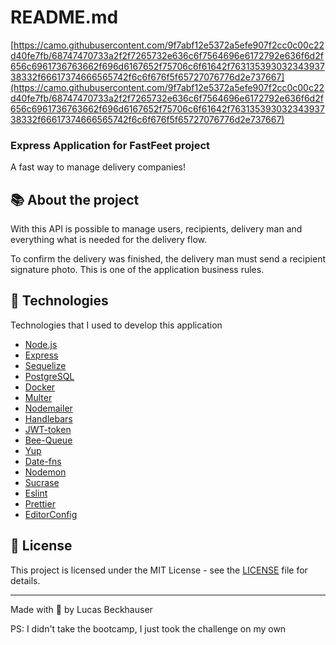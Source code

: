 # README.md

[https://camo.githubusercontent.com/9f7abf12e5372a5efe907f2cc0c00c22d40fe7fb/68747470733a2f2f7265732e636c6f7564696e6172792e636f6d2f656c6961736763662f696d6167652f75706c6f61642f76313539303234393738332f66617374666565742f6c6f676f5f65727076776d2e737667](https://camo.githubusercontent.com/9f7abf12e5372a5efe907f2cc0c00c22d40fe7fb/68747470733a2f2f7265732e636c6f7564696e6172792e636f6d2f656c6961736763662f696d6167652f75706c6f61642f76313539303234393738332f66617374666565742f6c6f676f5f65727076776d2e737667)

### **Express Application for FastFeet project**

A fast way to manage delivery companies!

## **📚 About the project**

With this API is possible to manage users, recipients, delivery man and everything what is needed for the delivery flow.

To confirm the delivery was finished, the delivery man must send a recipient signature photo. This is one of the application business rules.

## **🚀 Technologies**

Technologies that I used to develop this application

- [Node.js](https://nodejs.org/en/)
- [Express](https://expressjs.com/pt-br/)
- [Sequelize](https://sequelize.org/)
- [PostgreSQL](https://www.postgresql.org/)
- [Docker](https://www.docker.com/products/docker-desktop)
- [Multer](https://github.com/expressjs/multer)
- [Nodemailer](https://nodemailer.com/about/)
- [Handlebars](https://handlebarsjs.com/)
- [JWT-token](https://jwt.io/)
- [Bee-Queue](https://github.com/bee-queue/bee-queue)
- [Yup](https://github.com/jquense/yup)
- [Date-fns](https://date-fns.org/)
- [Nodemon](https://nodemon.io/)
- [Sucrase](https://github.com/alangpierce/sucrase)
- [Eslint](https://eslint.org/)
- [Prettier](https://prettier.io/)
- [EditorConfig](https://editorconfig.org/)

## **📝 License**

This project is licensed under the MIT License - see the [LICENSE](https://github.com/EliasGcf/proffy/blob/master/LICENSE) file for details.

---

Made with 💛 by Lucas Beckhauser

PS: I didn't take the bootcamp, I just took the challenge on my own
